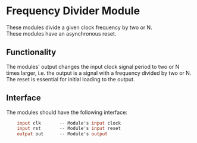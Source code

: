 # Frequency Divider Module

These modules divide a given clock frequency by two or N.  
These modules have an asynchronous reset.

## Functionality
The modules' output changes the input clock signal period to two or N times larger, i.e. the output is a signal with a frequency divided by two or N.  
The reset is essential for initial loading to the output.  

## Interface
The modules should have the following interface:
```verilog
    input clk       -- Module's input clock
    input rst       -- Module's input reset
    output out      -- Module's output
```
